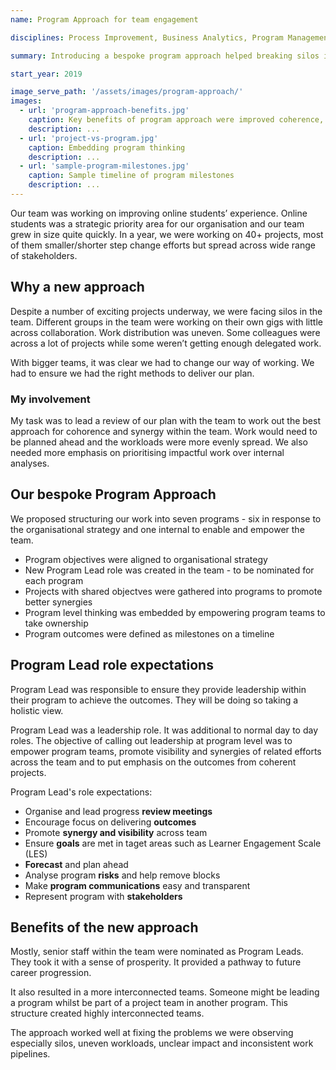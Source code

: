 ```yaml
---
name: Program Approach for team engagement

disciplines: Process Improvement, Business Analytics, Program Management

summary: Introducing a bespoke program approach helped breaking silos in the team and improved the way we worked as an engaged interconnected team

start_year: 2019

image_serve_path: '/assets/images/program-approach/'
images:
  - url: 'program-approach-benefits.jpg'
    caption: Key benefits of program approach were improved coherence, outcome-focus and alignment with organisational strategic plan
    description: ...
  - url: 'project-vs-program.jpg'
    caption: Embedding program thinking
    description: ...
  - url: 'sample-program-milestones.jpg'
    caption: Sample timeline of program milestones
    description: ...
---
```

Our team was working on improving online students’ experience. Online students was a strategic priority area for our organisation and our team grew in size quite quickly. In a year, we were working on 40+ projects, most of them smaller/shorter step change efforts but spread across wide range of stakeholders.

## Why a new approach
Despite a number of exciting projects underway, we were facing silos in the team. Different groups in the team were working on their own gigs with little across collaboration. Work distribution was uneven. Some colleagues were across a lot of projects while some weren’t getting enough delegated work.

With bigger teams, it was clear we had to change our way of working. We had to ensure we had the right methods to deliver our plan. 

### My involvement
My task was to lead a review of our plan with the team to work out the best approach for cohorence and synergy within the team. Work would need to be planned ahead and the workloads were more evenly spread. We also needed more emphasis on prioritising impactful work over internal analyses.

## Our bespoke Program Approach
We proposed structuring our work into seven programs - six in response to the organisational strategy and one internal to enable and empower the team.

- Program objectives were aligned to organisational strategy
- New Program Lead role was created in the team - to be nominated for each program
- Projects with shared objectves were gathered into programs to promote better synergies
- Program level thinking was embedded by empowering program teams to take ownership
- Program outcomes were defined as milestones on a timeline

## Program Lead role expectations
Program Lead was responsible to ensure they provide leadership within their program to achieve the outcomes. They will be doing so taking a holistic view.

Program Lead was a leadership role. It was additional to normal day to day roles. The objective of calling out leadership at program level was to empower program teams, promote visibility and synergies of related efforts across the team and to put emphasis on the outcomes from coherent projects.

Program Lead's role expectations:

- Organise and lead progress **review meetings**
- Encourage focus on delivering **outcomes**
- Promote **synergy and visibility** across team
- Ensure **goals** are met in taget areas such as Learner Engagement Scale (LES)
- **Forecast** and plan ahead
- Analyse program **risks** and help remove blocks
- Make **program communications** easy and transparent
- Represent program with **stakeholders**

## Benefits of the new approach
Mostly, senior staff within the team were nominated as Program Leads. They took it with a sense of prosperity. It provided a pathway to future career progression.

It also resulted in a more interconnected teams. Someone might be leading a program whilst be part of a project team in another program. This structure created highly interconnected teams.

The approach worked well at fixing the problems we were observing especially silos, uneven workloads, unclear impact and inconsistent work pipelines. 